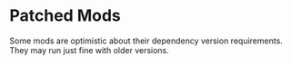 # Patched Mods

Some mods are optimistic about their dependency version requirements.
They may run just fine with older versions.
